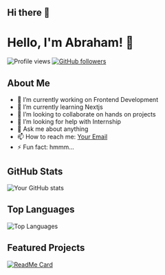 ## Hi there 👋

<!--
**abrahamt17/abrahamt17** is a ✨ _special_ ✨ repository because its `README.md` (this file) appears on your GitHub profile.

Here are some ideas to get you started:

- 🔭 I’m currently working on ...
- 🌱 I’m currently learning ...
- 👯 I’m looking to collaborate on ...
- 🤔 I’m looking for help with ...
- 💬 Ask me about ...
- 📫 How to reach me: ...
- 😄 Pronouns: ...
- ⚡ Fun fact: ...
-->

# Hello, I'm Abraham! 👋

![Profile views](https://gpvc.arturio.dev/abrahamt17)
[![GitHub followers](https://img.shields.io/github/followers/abrahamt17?label=Follow&style=social)](https://github.com/abrahamt17/?tab=follow)

## About Me

- 🔭 I’m currently working on Frontend Development
- 🌱 I’m currently learning Nextjs 
- 👯 I’m looking to collaborate on hands on projects 
- 🤔 I’m looking for help with Internship
- 💬 Ask me about anything
- 📫 How to reach me: [Your Email](mailto:tikuyeabraham@gmail.com)
- ⚡ Fun fact: hmmm...

## GitHub Stats

![Your GitHub stats](https://github-readme-stats.vercel.app/api?username=abrahamt17&show_icons=true&theme=radical)

## Top Languages

![Top Languages](https://github-readme-stats.vercel.app/api/top-langs/?username=abrahamt17&layout=compact&theme=radical)

## Featured Projects

[![ReadMe Card](https://github-readme-stats.vercel.app/api/pin/?username=abrahamt17&repo=your-repo&theme=radical)](https://github.com/abrahamt17/your-repo)


